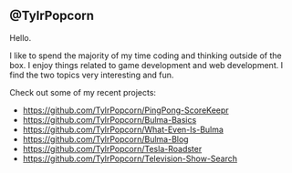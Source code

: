 @TylrPopcorn
-----
Hello. 

I like to spend the majority of my time coding and thinking outside of the box. I enjoy things related to game development and web development. I find the two topics very interesting and fun.

Check out some of my recent projects:
- https://github.com/TylrPopcorn/PingPong-ScoreKeepr
- https://github.com/TylrPopcorn/Bulma-Basics
- https://github.com/TylrPopcorn/What-Even-Is-Bulma
- https://github.com/TylrPopcorn/Bulma-Blog
- https://github.com/TylrPopcorn/Tesla-Roadster
- https://github.com/TylrPopcorn/Television-Show-Search
